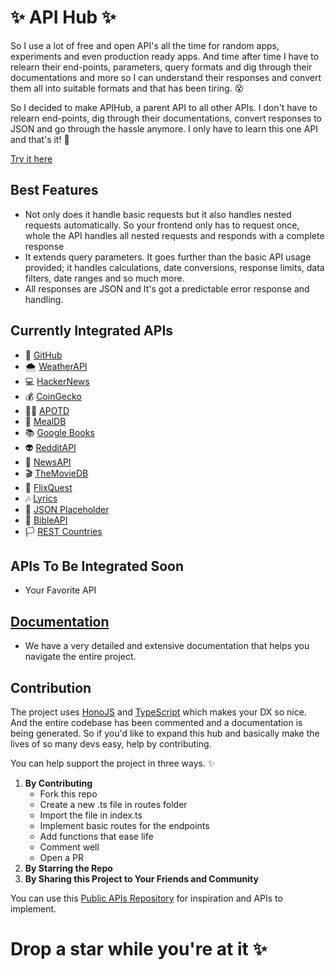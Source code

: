 # ✨ API Hub ✨

So I use a lot of free and open API's all the time for random apps, experiments and even production ready apps. And time after time I have to relearn their end-points, parameters, query formats and dig through their documentations and more so I can understand their responses and convert them all into suitable formats and that has been tiring. 😵

So I decided to make APIHub, a parent API to all other APIs. I don't have to relearn end-points, dig through their documentations, convert responses to JSON and go through the hassle anymore. I only have to learn this one API and that's it! 🥳

[Try it here](https://apihub-8d80.onrender.com)

## Best Features

- Not only does it handle basic requests but it also handles nested requests automatically. So your frontend only has to request once, whole the API handles all nested requests and responds with a complete response
- It extends query parameters. It goes further than the basic API usage provided; it handles calculations, date conversions, response limits, data filters, date ranges and so much more.
- All responses are JSON and It's got a predictable error response and handling.

## Currently Integrated APIs

- 🐙 [GitHub](https://api.github.com/)
- 🌨 [WeatherAPI](https://api.weatherapi.com/)
- 💻 [HackerNews](https://hacker-news.firebaseio.com/)
- 💰 [CoinGecko](https://api.coingecko.com/)
- 👩‍🚀 [APOTD](https://api.nasa.gov/)
- 🥙 [MealDB](https://themealdb.com)
- 📚 [Google Books](https://www.googleapis.com)
- 👽 [RedditAPI](https://www.reddit.com)
- 📰 [NewsAPI](https://newsapi.org)
- 🎬 [TheMovieDB](https://api.themoviedb.org)
- 🍿 [FlixQuest](https://flixquest-api.vercel.app)
- 🎶 [Lyrics](https://api.lyrics.ovh)
- 👤 [JSON Placeholder](https://jsonplaceholder.typicode.com)
- :book: [BibleAPI](https://rapidapi.com/ajith/api/holy-bible/)
- 🏳️ [REST Countries](https://restcountries.com)

## APIs To Be Integrated Soon

- Your Favorite API

## [Documentation](https://apihub-seven.vercel.app/)

- We have a very detailed and extensive documentation that helps you navigate the entire project.

## Contribution

The project uses [HonoJS](https://hono.dev/) and [TypeScript](https://www.typescriptlang.org/) which makes your DX so nice. And the entire codebase has been commented and a documentation is being generated. So if you'd like to expand this hub and basically make the lives of so many devs easy, help by contributing.

You can help support the project in three ways. ✨

1. **By Contributing**
   - Fork this repo
   - Create a new .ts file in routes folder
   - Import the file in index.ts
   - Implement basic routes for the endpoints
   - Add functions that ease life
   - Comment well
   - Open a PR
1. **By Starring the Repo**
1. **By Sharing this Project to Your Friends and Community**

You can use this [Public APIs Repository](https://github.com/public-apis/public-apis) for inspiration and APIs to implement.

# Drop a star while you're at it ✨
